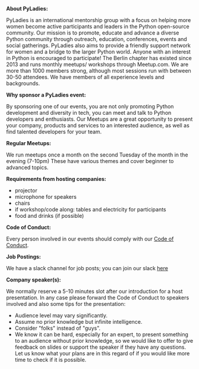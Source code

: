 **About PyLadies:**

PyLadies is an international mentorship group with a focus on helping more women become active participants and leaders in the Python open-source community. Our mission is to promote, educate and advance a diverse Python community through outreach, education, conferences, events and social gatherings. PyLadies also aims to provide a friendly support network for women and a bridge to the larger Python world. Anyone with an interest in Python is encouraged to participate! The Berlin chapter has existed since 2013 and runs monthly meetups/ workshops through Meetup.com. We are more than 1000 members strong, although most sessions run with between 30-50 attendees. We have members of all experience levels and backgrounds.

**Why sponsor a PyLadies event:**

By sponsoring one of our events, you are not only promoting Python development and diversity in tech, you can meet and talk to Python developers and enthusiasts. Our Meetups are a great opportunity to present your company, products and services to an interested audience, as well as find talented developers for your team.

**Regular Meetups:**

We run meetups once a month on the second Tuesday of the month in the evening (7-10pm) These have various themes and cover beginner to advanced topics.

**Requirements from hosting companies:**

 * projector
 * microphone for speakers
 * chairs
 * if workshop/code along: tables and electricity for participants
 * food and drinks (if possible)

**Code of Conduct:**

Every person involved in our events should comply with our [Code of Conduct](https://www.pyladies.com/CodeOfConduct/).


**Job Postings:**

We have a slack channel for job posts; you can join our slack [here](https://pyladies-berlin.herokuapp.com/)

**Company speaker(s):**

We normally reserve a 5-10 minutes slot after our introduction for a host presentation. In any case please forward the Code of Conduct to speakers involved and also some tips for the presentation:
   - Audience level may vary significantly.
   - Assume no prior knowledge but infinite intelligence.
   - Consider "folks" instead of "guys".
   - We  know it can be hard, especially for an expert, to present something to an audience without prior knowledge, so we would like to offer to give feedback on slides or support the speaker if they have any questions.
Let us know what your plans are in this regard of if you would like more time to check if it is possible.
